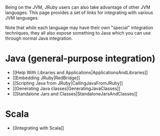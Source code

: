 Being on the JVM, JRuby users can also take advantage of other JVM languages. This page provides a set of links for integrating with various JVM languages.

Note that while each language may have their own "special" integration techniques, they all also expose something to Java which you can use through normal Java integration.

Java (general-purpose integration)
==================================

* [[Help With Libraries and Applications|ApplicationsAndLibraries]]
* [[Embedding JRuby|RedBridge]]
* [[Scripting Java from JRuby|CallingJavaFromJRuby]]
* [[Generating Java classes|GeneratingJavaClasses]]
* [[Standalone Jars and Classes|StandaloneJarsAndClasses]]

Scala
=====

* [[Integrating with Scala]]